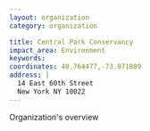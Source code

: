 ```yaml
---
layout: organization
category: organization

title: Central Park Conservancy
impact_area: Environment
keywords: 
coordinates: 40.764477,-73.971809
address: |
  14 East 60th Street
  New York NY 10022
---
```

Organization's overview

